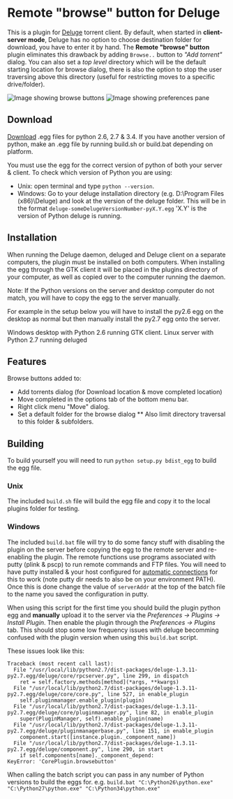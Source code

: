 # Remote "browse" button for Deluge
This is a plugin for [Deluge](http://deluge-torrent.org) torrent client.
By default, when started in **client-server mode**, Deluge has no option to choose destination folder for download, you have to enter it by hand.
The **Remote "browse" button** plugin eliminates this drawback by adding `Browse..` button to *"Add torrent"* dialog. You can also set a *top level* directory which will be the default starting location for browse dialog, there is also the option to stop the user traversing above this directory (useful for restricting moves to a specific drive/folder).

![Image showing browse buttons](https://raw.githubusercontent.com/dredkin/deluge-rbb/master/Images/BrowseButtons.png)
![Image showing preferences pane](https://raw.githubusercontent.com/dredkin/deluge-rbb/master/Images/Preferences.png)

## Download
[Download](https://github.com/dredkin/deluge-rbb/releases) .egg files for python 2.6, 2.7 & 3.4.
If you have another version of python, make an .egg file by running build.sh or build.bat depending on platform.

You must use the egg for the correct version of python of both your server & client.
To check which version of Python you are using:
* Unix: open terminal and type `python --version`.
* Windows: Go to your deluge installation directory (e.g. D:\Program Files (x86)\Deluge) and look at the version of the deluge folder. This will be in the format `deluge-someDelugeVersionNumber-pyX.Y.egg` 'X.Y' is the version of Python deluge is running.

## Installation
When running the Deluge daemon, deluged and Deluge client on a separate computers, the plugin must be installed on both computers. When installing the egg through the GTK client it will be placed in the plugins directory of your computer, as well as copied over to the computer running the daemon.

Note: If the Python versions on the server and desktop computer do not match, you will have to copy the egg to the server manually.

For example in the setup below you will have to install the py2.6 egg on the desktop as normal but then manually install the py2.7 egg onto the server.

Windows desktop with Python 2.6 running GTK client.
Linux server with Python 2.7 running deluged

## Features
Browse buttons added to:
* Add torrents dialog (for Download location & move completed location)
* Move completed in the options tab of the bottom menu bar.
* Right click menu "Move" dialog.
* Set a default folder for the browse dialog
** Also limit directory traversal to this folder & subfolders.

## Building
To build yourself you will need to run `python setup.py bdist_egg` to build the egg file.

### Unix
The included `build.sh` file will build the egg file and copy it to the local plugins folder for testing.

### Windows
The included `build.bat` file will try to do some fancy stuff with disabling the plugin on the server before copying the egg to the remote server and re-enabling the plugin. The remote functions use programs associated with putty (plink & pscp) to run remote commands and FTP files. You will need to have putty installed & your host configured for [automatic connections](http://the.earth.li/~sgtatham/putty/0.52/htmldoc/Chapter7.html#7.2.2) for this to work (note putty dir needs to also be on your environment PATH). Once this is done change the value of `serverAddr` at the top of the batch file to the name you saved the configuration in putty.

When using this script for the first time you should build the plugin python egg and **manually** upload it to the server via the *Preferences -> Plugins -> Install Plugin*. Then enable the plugin through the *Preferences -> Plugins* tab. This should stop some low frequency issues with deluge becomming confused with the plugin version when using this `build.bat` script.

These issues look like this:
```
Traceback (most recent call last):
  File "/usr/local/lib/python2.7/dist-packages/deluge-1.3.11-py2.7.egg/deluge/core/rpcserver.py", line 299, in dispatch
    ret = self.factory.methods[method](*args, **kwargs)
  File "/usr/local/lib/python2.7/dist-packages/deluge-1.3.11-py2.7.egg/deluge/core/core.py", line 527, in enable_plugin
    self.pluginmanager.enable_plugin(plugin)
  File "/usr/local/lib/python2.7/dist-packages/deluge-1.3.11-py2.7.egg/deluge/core/pluginmanager.py", line 82, in enable_plugin
    super(PluginManager, self).enable_plugin(name)
  File "/usr/local/lib/python2.7/dist-packages/deluge-1.3.11-py2.7.egg/deluge/pluginmanagerbase.py", line 151, in enable_plugin
    component.start([instance.plugin._component_name])
  File "/usr/local/lib/python2.7/dist-packages/deluge-1.3.11-py2.7.egg/deluge/component.py", line 290, in start
    if self.components[name]._component_depend:
KeyError: 'CorePlugin.browsebutton'
```

When calling the batch script you can pass in any number of Python versions to build the eggs for.
e.g. `build.bat "C:\Python26\python.exe" "C:\Python27\python.exe" "C:\Python34\python.exe"`

